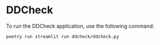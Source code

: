 # DDCheck

To run the DDCheck application, use the following command:

```bash
poetry run streamlit run ddcheck/ddcheck.py
```
